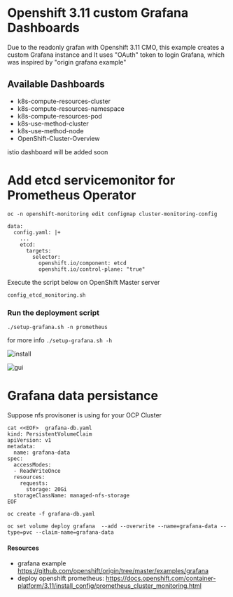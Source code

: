 # Openshift 3.11 custom Grafana Dashboards

Due to the readonly grafan with Openshift 3.11 CMO, this example creates a custom Grafana instance and It uses "OAuth" token to login Grafana,
which was inspired by "origin grafana example"

## Available Dashboards
- k8s-compute-resources-cluster
- k8s-compute-resources-namespace
- k8s-compute-resources-pod
- k8s-use-method-cluster
- k8s-use-method-node
- OpenShift-Cluster-Overview

istio dashboard will be added soon

# Add etcd servicemonitor for Prometheus Operator
```
oc -n openshift-monitoring edit configmap cluster-monitoring-config

data:
  config.yaml: |+
    ...
    etcd:
      targets:
        selector:
          openshift.io/component: etcd
          openshift.io/control-plane: "true"
```
Execute the script below on OpenShift Master server

```
config_etcd_monitoring.sh

```

### Run the deployment script
``` 
./setup-grafana.sh -n prometheus

```
for more info ```./setup-grafana.sh -h```

![install](https://github.com/zhangchl007/OpenShift3.11-Custom-Grafana/blob/master/archive/img1.png)

![gui](https://github.com/zhangchl007/OpenShift3.11-Custom-Grafana/blob/master/archive/img2.png)

# Grafana data persistance

Suppose nfs provisoner is using for your OCP Cluster

```
cat <<EOF>  grafana-db.yaml
kind: PersistentVolumeClaim
apiVersion: v1
metadata:
  name: grafana-data
spec:
  accessModes:
  - ReadWriteOnce
  resources:
    requests:
      storage: 20Gi
  storageClassName: managed-nfs-storage
EOF

oc create -f grafana-db.yaml

oc set volume deploy grafana  --add --overwrite --name=grafana-data --type=pvc --claim-name=grafana-data

````

#### Resources 
- grafana example https://github.com/openshift/origin/tree/master/examples/grafana
- deploy openshift prometheus: https://docs.openshift.com/container-platform/3.11/install_config/prometheus_cluster_monitoring.html
